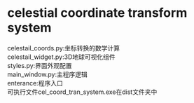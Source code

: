 # celestial coordinate transform system
celestail_coords.py:坐标转换的数学计算  
celestail_widget.py:3D地球可视化组件  
styles.py:界面外观配置  
main_window.py:主程序逻辑  
enterance:程序入口  
可执行文件cel_coord_tran_system.exe在dist文件夹中
